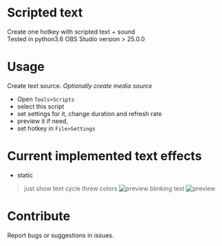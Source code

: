 # Scripted text
Create one hotkey with scripted text + sound  
Tested in python3.6 OBS Studio version > 25.0.0 
# Usage
Create text source.
_Optionally create media source_  
- Open `Tools>Scripts`
- select this script 
- set settings for it, change duration and refresh rate
- preview it if need,
- set hotkey in `File>Settings`
# Current implemented text effects
- static 
> just show text
> cycle threw colors 
![preview](https://i.imgur.com/GmhEDv4.gif)
> blinking text 
![preview](https://i.imgur.com/2M2wDUD.gif) 
# Contribute 
Report bugs or suggestions  in issues.
